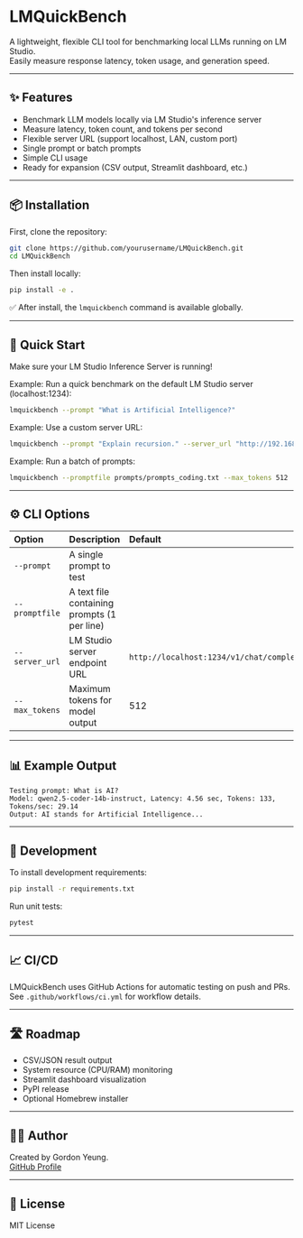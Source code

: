 # LMQuickBench

A lightweight, flexible CLI tool for benchmarking local LLMs running on LM Studio.  
Easily measure response latency, token usage, and generation speed.

---

## ✨ Features

- Benchmark LLM models locally via LM Studio's inference server
- Measure latency, token count, and tokens per second
- Flexible server URL (support localhost, LAN, custom port)
- Single prompt or batch prompts
- Simple CLI usage
- Ready for expansion (CSV output, Streamlit dashboard, etc.)

---

## 📦 Installation

First, clone the repository:

```bash
git clone https://github.com/yourusername/LMQuickBench.git
cd LMQuickBench
```

Then install locally:

```bash
pip install -e .
```

✅ After install, the `lmquickbench` command is available globally.

---

## 🚀 Quick Start

Make sure your LM Studio Inference Server is running!

Example: Run a quick benchmark on the default LM Studio server (localhost:1234):

```bash
lmquickbench --prompt "What is Artificial Intelligence?"
```

Example: Use a custom server URL:

```bash
lmquickbench --prompt "Explain recursion." --server_url "http://192.168.1.100:5678/v1/chat/completions"
```

Example: Run a batch of prompts:

```bash
lmquickbench --promptfile prompts/prompts_coding.txt --max_tokens 512
```

---

## ⚙️ CLI Options

| Option | Description | Default |
|:---|:---|:---|
| `--prompt` | A single prompt to test | |
| `--promptfile` | A text file containing prompts (1 per line) | |
| `--server_url` | LM Studio server endpoint URL | `http://localhost:1234/v1/chat/completions` |
| `--max_tokens` | Maximum tokens for model output | 512 |

---

## 📊 Example Output

```
Testing prompt: What is AI?
Model: qwen2.5-coder-14b-instruct, Latency: 4.56 sec, Tokens: 133, Tokens/sec: 29.14
Output: AI stands for Artificial Intelligence...
```

---

## 🧪 Development

To install development requirements:

```bash
pip install -r requirements.txt
```

Run unit tests:

```bash
pytest
```

---

## 📈 CI/CD

LMQuickBench uses GitHub Actions for automatic testing on push and PRs.  
See `.github/workflows/ci.yml` for workflow details.

---

## 🛣️ Roadmap

- CSV/JSON result output
- System resource (CPU/RAM) monitoring
- Streamlit dashboard visualization
- PyPI release
- Optional Homebrew installer

---

## 🧑‍💻 Author

Created by Gordon Yeung.  
[GitHub Profile](https://github.com/yourusername)

---

## 📄 License

MIT License